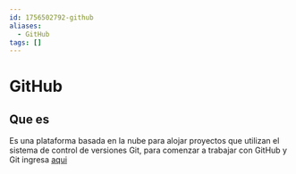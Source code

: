 ```yaml
---
id: 1756502792-github
aliases:
  - GitHub
tags: []
---
```


# GitHub

## Que es

Es una plataforma basada en la nube para alojar proyectos que utilizan el sistema
de control de versiones Git, para comenzar a trabajar con GitHub y Git
ingresa [aqui](/limbo/1756502611-git-y-github.md)
